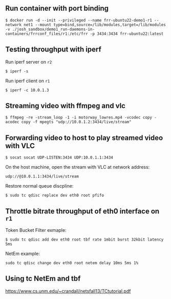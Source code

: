 


## Run container with port binding

~~~
$ docker run -d --init --privileged --name frr-ubuntu22-demo1-r1 --network net1 --mount type=bind,source=/lib/modules,target=/lib/modules -v ./josh_sandbox/demo1_run-daemons-in-containers/frrconf_files/r1:/etc/frr -p 3434:3434 frr-ubuntu22:latest
~~~


## Testing throughput with iperf

Run iperf server on `r2`
~~~
$ iperf -s
~~~

Run iperf client on `r1`
~~~
$ iperf -c 10.0.1.3
~~~


## Streaming video with ffmpeg and vlc

~~~
$ ffmpeg -re -stream_loop -1 -i motorway_lowres.mp4 -vcodec copy -acodec copy -f mpegts "udp://10.0.1.2:3434/live/stream"
~~~


## Forwarding video to host to play streamed video with VLC

~~~
$ socat socat UDP-LISTEN:3434 UDP:10.0.1.1:3434
~~~


On the host machine, open the stream with VLC at network address:
~~~
udp://@10.0.1.1:3434/live/stream
~~~


Restore normal queue discpline:
~~~
$ sudo tc qdisc replace dev eth0 root pfifo
~~~

## Throttle bitrate throughput of eth0 interface on `r1`

Token Bucket Filter exmaple:
~~~
$ sudo tc qdisc add dev eth0 root tbf rate 1mbit burst 32kbit latency 5ms
~~~

NetEm example:
~~~
sudo tc qdisc change dev eth0 root netem delay 10ms 5ms 1%
~~~

## Using tc NetEm and tbf

https://www.cs.unm.edu/~crandall/netsfall13/TCtutorial.pdf



